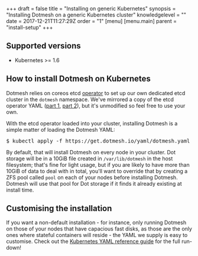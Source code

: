 +++
draft = false
title = "Installing on generic Kubernetes"
synopsis = "Installing Dotmesh on a generic Kubernetes cluster"
knowledgelevel = ""
date = 2017-12-21T11:27:29Z
order = "1"
[menu]
  [menu.main]
    parent = "install-setup"
+++

## Supported versions

* Kubernetes >= 1.6

## How to install Dotmesh on Kubernetes

Dotmesh relies on coreos etcd
[operator](https://coreos.com/blog/introducing-operators.html) to set
up our own dedicated etcd cluster in the `dotmesh` namespace. We've
mirrored a copy of the etcd operator YAML ([part
1](https://get.dotmesh.io/yaml/etcd-operator-clusterrole.yaml), [part
2](https://get.dotmesh.io/yaml/etcd-operator-dep.yaml)), but it's
unmodified so feel free to use your own.

With the etcd operator loaded into your cluster, installing Dotmesh is
a simple matter of loading the Dotmesh YAML:

<div class="highlight"><pre class="chromaManual">
$ <kbd>kubectl apply -f https://get.dotmesh.io/yaml/dotmesh.yaml</kbd>
</pre></div>

By default, that will install Dotmesh on every node in your
cluster. Dot storage will be in a 10GiB file created in
`/var/lib/dotmesh` in the host filesystem; that's fine for light
usage, but if you are likely to have more than 10GiB of data to deal
with in total, you'll want to override that by creating a ZFS pool
called `pool` on each of your nodes before installing Dotmesh. Dotmesh
will use that pool for Dot storage if it finds it already existing at
install time.

## Customising the installation

If you want a non-default installation - for instance, only running
Dotmesh on those of your nodes that have capacious fast disks, as
those are the only ones where stateful containers will reside - the
YAML we supply is easy to customise. Check out the [Kubernetes YAML
reference guide](/references/kubernetes/) for the full run-down!
